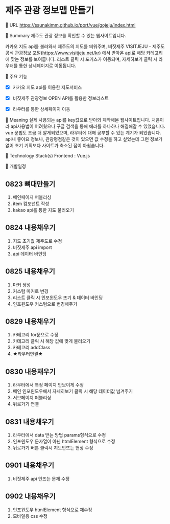 # 제주 관광 정보맵 만들기

📌 URL
https://ssunakimm.github.io/port/vue/gojeju/index.html


📌 Summary
제주도 관광 정보를 확인할 수 있는 웹사이트입니다.

카카오 지도 api를 불러와서 제주도의 지도를 띄워주며,
비짓제주 VISITJEJU - 제주도 공식 관광정보 포털(https://www.visitjeju.net/kr) 에서 받아온 api로
해당 카테고리에 맞는 정보를 보여줍니다.
리스트 클릭 시 포커스가 이동되며, 자세히보기 클릭 시 라우터를 통한 상세페이지로 이동됩니다.


📌 주요 기능
* [x] 카카오 지도 api를 이용한 지도서비스
* [x] 비짓제주 관광정보 OPEN API를 활용한 정보리스트
* [x] 라우터를 통한 상세페이지 이동


📌 Meaning
실제 사용되는 api를 key값으로 받아와 제작해본 웹사이트입니다.
처음이라 api사용법이 어려웠으나 구글 검색을 통해 에러를 하나하나 해결해갈 수 있었습니다.
vue 문법도 조금 더 알게되었으며, 라우터에 대해 공부할 수 있는 계기가 되었습니다.
api내 좋아요 정보나, 관광평점같은 것이 있으면 값 수정을 하고 싶었는데 그런 정보가 없어
초기 기획보다 사이트가 축소된 점이 아쉽습니다.


📌 Technology Stack(s)
Frontend : Vue.js


📌 개발일정

## 0823 뼈대만들기
1. 메인페이지 퍼블리싱
2. item 컴포넌트 작성
3. kakao api를 통한 지도 불러오기

## 0824 내용채우기
1. 지도 초기값 제주도로 수정
2. 비짓제주 api import
2. api 데이터 바인딩

## 0825 내용채우기
1. 마커 생성
2. 커스텀 마커로 변경
3. 리스트 클릭 시 인포윈도우 뜨기 & 데이터 바인딩
4. 인포윈도우 커스텀으로 변경해주기

## 0829 내용채우기
1. 카테고리 for문으로 수정
2. 카테고리 클릭 시 해당 값에 맞게 불러오기
3. 카테고리 addClass
4. ★라우터연결★

## 0830 내용채우기
1. 라우터에서 특정 페이지 안보이게 수정
2. 메인 인포윈도우에서 자세히보기 클릭 시 해당 데이터값 넘겨주기
3. 서브페이지 퍼블리싱
4. 뒤로가기 연결


## 0831 내용채우기
1. 라우터에서 data 받는 방법 params형식으로 수정
2. 인포윈도우 문자열이 아닌 htmlElement 형식으로 수정
3. 뒤로가기 버튼 클릭시 지도안뜨는 현상 수정

## 0901 내용채우기
1. 비짓제주 api 안뜨는 문제 수정

## 0902 내용채우기
1. 인포윈도우 htmlElement 형식으로 재수정
2. 모바일용 css 수정
